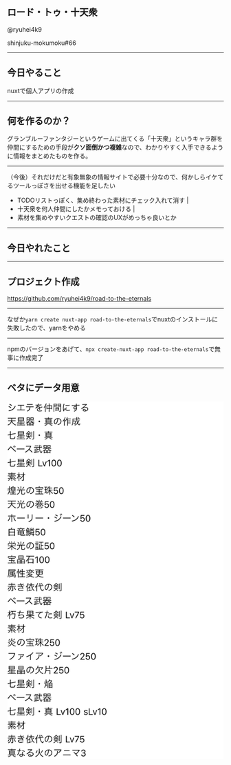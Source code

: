 ## ロード・トゥ・十天衆

@ryuhei4k9

shinjuku-mokumoku#66

---

## 今日やること
nuxtで個人アプリの作成

---

## 何を作るのか？

グランブルーファンタジーというゲームに出てくる「十天衆」というキャラ群を仲間にするための手段が**クソ面倒かつ複雑**なので、わかりやすく入手できるように情報をまとめたものを作る。

---

（今後）それだけだと有象無象の情報サイトで必要十分なので、何かしらイケてるツールっぽさを出せる機能を足したい

- TODOリストっぽく、集め終わった素材にチェック入れて消す |
- 十天衆を何人仲間にしたかメモっておける |
- 素材を集めやすいクエストの確認のUXがめっちゃ良いとか

---

## 今日やれたこと

---

## プロジェクト作成
https://github.com/ryuhei4k9/road-to-the-eternals

---

なぜか`yarn create nuxt-app road-to-the-eternals`でnuxtのインストールに失敗したので、yarnをやめる

---

npmのバージョンをあげて、`npx create-nuxt-app road-to-the-eternals`で無事に作成完了

---

## ベタにデータ用意

![ss1](assets/img/ss1.png)
